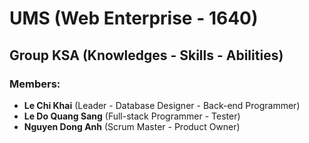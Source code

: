 # UMS (Web Enterprise - 1640)

## Group KSA (Knowledges - Skills - Abilities)

### Members:

- **Le Chi Khai** (Leader - Database Designer - Back-end Programmer)
- **Le Do Quang Sang** (Full-stack Programmer - Tester)
- **Nguyen Dong Anh** (Scrum Master - Product Owner)
